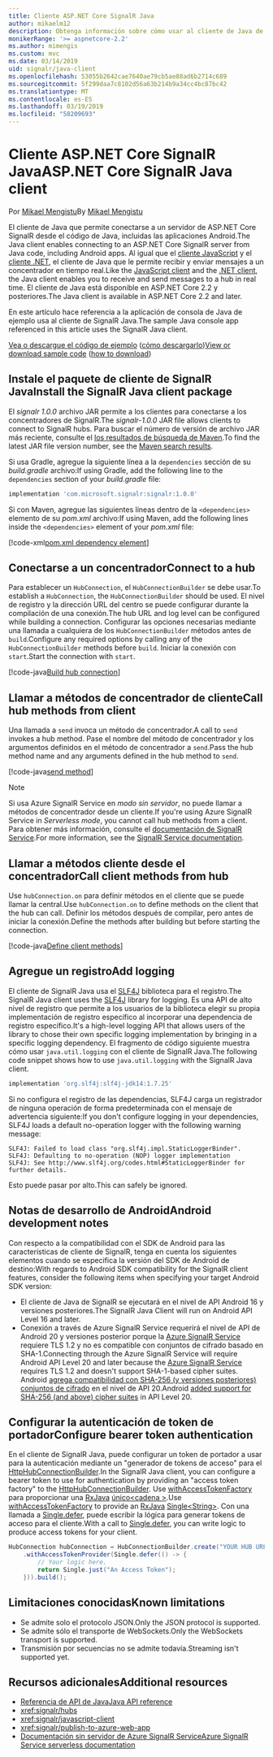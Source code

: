 ```yaml
---
title: Cliente ASP.NET Core SignalR Java
author: mikaelm12
description: Obtenga información sobre cómo usar al cliente de Java de ASP.NET Core SignalR.
monikerRange: '>= aspnetcore-2.2'
ms.author: mimengis
ms.custom: mvc
ms.date: 03/14/2019
uid: signalr/java-client
ms.openlocfilehash: 53055b2642cae7640ae79cb5ae88ad6b2714c689
ms.sourcegitcommit: 5f299daa7c8102d56a63b214b9a34cc4bc87bc42
ms.translationtype: MT
ms.contentlocale: es-ES
ms.lasthandoff: 03/19/2019
ms.locfileid: "58209693"
---
```

# <a name="aspnet-core-signalr-java-client"></a><span data-ttu-id="fdaba-103">Cliente ASP.NET Core SignalR Java</span><span class="sxs-lookup"><span data-stu-id="fdaba-103">ASP.NET Core SignalR Java client</span></span>

<span data-ttu-id="fdaba-104">Por [Mikael Mengistu](https://twitter.com/MikaelM_12)</span><span class="sxs-lookup"><span data-stu-id="fdaba-104">By [Mikael Mengistu](https://twitter.com/MikaelM_12)</span></span>

<span data-ttu-id="fdaba-105">El cliente de Java que permite conectarse a un servidor de ASP.NET Core SignalR desde el código de Java, incluidas las aplicaciones Android.</span><span class="sxs-lookup"><span data-stu-id="fdaba-105">The Java client enables connecting to an ASP.NET Core SignalR server from Java code, including Android apps.</span></span> <span data-ttu-id="fdaba-106">Al igual que el [cliente JavaScript](xref:signalr/javascript-client) y el [cliente .NET](xref:signalr/dotnet-client), el cliente de Java que le permite recibir y enviar mensajes a un concentrador en tiempo real.</span><span class="sxs-lookup"><span data-stu-id="fdaba-106">Like the [JavaScript client](xref:signalr/javascript-client) and the [.NET client](xref:signalr/dotnet-client), the Java client enables you to receive and send messages to a hub in real time.</span></span> <span data-ttu-id="fdaba-107">El cliente de Java está disponible en ASP.NET Core 2.2 y posteriores.</span><span class="sxs-lookup"><span data-stu-id="fdaba-107">The Java client is available in ASP.NET Core 2.2 and later.</span></span>

<span data-ttu-id="fdaba-108">En este artículo hace referencia a la aplicación de consola de Java de ejemplo usa al cliente de SignalR Java.</span><span class="sxs-lookup"><span data-stu-id="fdaba-108">The sample Java console app referenced in this article uses the SignalR Java client.</span></span>

<span data-ttu-id="fdaba-109">[Vea o descargue el código de ejemplo](https://github.com/aspnet/Docs/tree/master/aspnetcore/signalr/java-client/sample) ([cómo descargarlo](xref:index#how-to-download-a-sample))</span><span class="sxs-lookup"><span data-stu-id="fdaba-109">[View or download sample code](https://github.com/aspnet/Docs/tree/master/aspnetcore/signalr/java-client/sample) ([how to download](xref:index#how-to-download-a-sample))</span></span>

## <a name="install-the-signalr-java-client-package"></a><span data-ttu-id="fdaba-110">Instale el paquete de cliente de SignalR Java</span><span class="sxs-lookup"><span data-stu-id="fdaba-110">Install the SignalR Java client package</span></span>

<span data-ttu-id="fdaba-111">El *signalr 1.0.0* archivo JAR permite a los clientes para conectarse a los concentradores de SignalR.</span><span class="sxs-lookup"><span data-stu-id="fdaba-111">The *signalr-1.0.0* JAR file allows clients to connect to SignalR hubs.</span></span> <span data-ttu-id="fdaba-112">Para buscar el número de versión de archivo JAR más reciente, consulte el [los resultados de búsqueda de Maven](https://search.maven.org/search?q=g:com.microsoft.signalr%20AND%20a:signalr).</span><span class="sxs-lookup"><span data-stu-id="fdaba-112">To find the latest JAR file version number, see the [Maven search results](https://search.maven.org/search?q=g:com.microsoft.signalr%20AND%20a:signalr).</span></span>

<span data-ttu-id="fdaba-113">Si usa Gradle, agregue la siguiente línea a la `dependencies` sección de su *build.gradle* archivo:</span><span class="sxs-lookup"><span data-stu-id="fdaba-113">If using Gradle, add the following line to the `dependencies` section of your *build.gradle* file:</span></span>

```gradle
implementation 'com.microsoft.signalr:signalr:1.0.0'
```

<span data-ttu-id="fdaba-114">Si con Maven, agregue las siguientes líneas dentro de la `<dependencies>` elemento de su *pom.xml* archivo:</span><span class="sxs-lookup"><span data-stu-id="fdaba-114">If using Maven, add the following lines inside the `<dependencies>` element of your *pom.xml* file:</span></span>

[!code-xml[pom.xml dependency element](java-client/sample/pom.xml?name=snippet_dependencyElement)]

## <a name="connect-to-a-hub"></a><span data-ttu-id="fdaba-115">Conectarse a un concentrador</span><span class="sxs-lookup"><span data-stu-id="fdaba-115">Connect to a hub</span></span>

<span data-ttu-id="fdaba-116">Para establecer un `HubConnection`, el `HubConnectionBuilder` se debe usar.</span><span class="sxs-lookup"><span data-stu-id="fdaba-116">To establish a `HubConnection`, the `HubConnectionBuilder` should be used.</span></span> <span data-ttu-id="fdaba-117">El nivel de registro y la dirección URL del centro se puede configurar durante la compilación de una conexión.</span><span class="sxs-lookup"><span data-stu-id="fdaba-117">The hub URL and log level can be configured while building a connection.</span></span> <span data-ttu-id="fdaba-118">Configurar las opciones necesarias mediante una llamada a cualquiera de los `HubConnectionBuilder` métodos antes de `build`.</span><span class="sxs-lookup"><span data-stu-id="fdaba-118">Configure any required options by calling any of the `HubConnectionBuilder` methods before `build`.</span></span> <span data-ttu-id="fdaba-119">Iniciar la conexión con `start`.</span><span class="sxs-lookup"><span data-stu-id="fdaba-119">Start the connection with `start`.</span></span>

[!code-java[Build hub connection](java-client/sample/src/main/java/Chat.java?range=16-17)]

## <a name="call-hub-methods-from-client"></a><span data-ttu-id="fdaba-120">Llamar a métodos de concentrador de cliente</span><span class="sxs-lookup"><span data-stu-id="fdaba-120">Call hub methods from client</span></span>

<span data-ttu-id="fdaba-121">Una llamada a `send` invoca un método de concentrador.</span><span class="sxs-lookup"><span data-stu-id="fdaba-121">A call to `send` invokes a hub method.</span></span> <span data-ttu-id="fdaba-122">Pase el nombre del método de concentrador y los argumentos definidos en el método de concentrador a `send`.</span><span class="sxs-lookup"><span data-stu-id="fdaba-122">Pass the hub method name and any arguments defined in the hub method to `send`.</span></span>

[!code-java[send method](java-client/sample/src/main/java/Chat.java?range=28)]

> [!NOTE]
> <span data-ttu-id="fdaba-123">Si usa Azure SignalR Service en *modo sin servidor*, no puede llamar a métodos de concentrador desde un cliente.</span><span class="sxs-lookup"><span data-stu-id="fdaba-123">If you're using Azure SignalR Service in *Serverless mode*, you cannot call hub methods from a client.</span></span> <span data-ttu-id="fdaba-124">Para obtener más información, consulte el [documentación de SignalR Service](/azure/azure-signalr/signalr-concept-serverless-development-config).</span><span class="sxs-lookup"><span data-stu-id="fdaba-124">For more information, see the [SignalR Service documentation](/azure/azure-signalr/signalr-concept-serverless-development-config).</span></span>

## <a name="call-client-methods-from-hub"></a><span data-ttu-id="fdaba-125">Llamar a métodos cliente desde el concentrador</span><span class="sxs-lookup"><span data-stu-id="fdaba-125">Call client methods from hub</span></span>

<span data-ttu-id="fdaba-126">Use `hubConnection.on` para definir métodos en el cliente que se puede llamar la central.</span><span class="sxs-lookup"><span data-stu-id="fdaba-126">Use `hubConnection.on` to define methods on the client that the hub can call.</span></span> <span data-ttu-id="fdaba-127">Definir los métodos después de compilar, pero antes de iniciar la conexión.</span><span class="sxs-lookup"><span data-stu-id="fdaba-127">Define the methods after building but before starting the connection.</span></span>

[!code-java[Define client methods](java-client/sample/src/main/java/Chat.java?range=19-21)]

## <a name="add-logging"></a><span data-ttu-id="fdaba-128">Agregue un registro</span><span class="sxs-lookup"><span data-stu-id="fdaba-128">Add logging</span></span>

<span data-ttu-id="fdaba-129">El cliente de SignalR Java usa el [SLF4J](https://www.slf4j.org/) biblioteca para el registro.</span><span class="sxs-lookup"><span data-stu-id="fdaba-129">The SignalR Java client uses the [SLF4J](https://www.slf4j.org/) library for logging.</span></span> <span data-ttu-id="fdaba-130">Es una API de alto nivel de registro que permite a los usuarios de la biblioteca elegir su propia implementación de registro específico al incorporar una dependencia de registro específico.</span><span class="sxs-lookup"><span data-stu-id="fdaba-130">It's a high-level logging API that allows users of the library to chose their own specific logging implementation by bringing in a specific logging dependency.</span></span> <span data-ttu-id="fdaba-131">El fragmento de código siguiente muestra cómo usar `java.util.logging` con el cliente de SignalR Java.</span><span class="sxs-lookup"><span data-stu-id="fdaba-131">The following code snippet shows how to use `java.util.logging` with the SignalR Java client.</span></span>

```gradle
implementation 'org.slf4j:slf4j-jdk14:1.7.25'
```

<span data-ttu-id="fdaba-132">Si no configura el registro de las dependencias, SLF4J carga un registrador de ninguna operación de forma predeterminada con el mensaje de advertencia siguiente:</span><span class="sxs-lookup"><span data-stu-id="fdaba-132">If you don't configure logging in your dependencies, SLF4J loads a default no-operation logger with the following warning message:</span></span>

```
SLF4J: Failed to load class "org.slf4j.impl.StaticLoggerBinder".
SLF4J: Defaulting to no-operation (NOP) logger implementation
SLF4J: See http://www.slf4j.org/codes.html#StaticLoggerBinder for further details.
```

<span data-ttu-id="fdaba-133">Esto puede pasar por alto.</span><span class="sxs-lookup"><span data-stu-id="fdaba-133">This can safely be ignored.</span></span>

## <a name="android-development-notes"></a><span data-ttu-id="fdaba-134">Notas de desarrollo de Android</span><span class="sxs-lookup"><span data-stu-id="fdaba-134">Android development notes</span></span>

<span data-ttu-id="fdaba-135">Con respecto a la compatibilidad con el SDK de Android para las características de cliente de SignalR, tenga en cuenta los siguientes elementos cuando se especifica la versión del SDK de Android de destino:</span><span class="sxs-lookup"><span data-stu-id="fdaba-135">With regards to Android SDK compatibility for the SignalR client features, consider the following items when specifying your target Android SDK version:</span></span>

* <span data-ttu-id="fdaba-136">El cliente de Java de SignalR se ejecutará en el nivel de API Android 16 y versiones posteriores.</span><span class="sxs-lookup"><span data-stu-id="fdaba-136">The SignalR Java Client will run on Android API Level 16 and later.</span></span>
* <span data-ttu-id="fdaba-137">Conexión a través de Azure SignalR Service requerirá el nivel de API de Android 20 y versiones posterior porque la [Azure SignalR Service](/azure/azure-signalr/signalr-overview) requiere TLS 1.2 y no es compatible con conjuntos de cifrado basado en SHA-1.</span><span class="sxs-lookup"><span data-stu-id="fdaba-137">Connecting through the Azure SignalR Service will require Android API Level 20 and later because the [Azure SignalR Service](/azure/azure-signalr/signalr-overview) requires TLS 1.2 and doesn't support SHA-1-based cipher suites.</span></span> <span data-ttu-id="fdaba-138">Android [agrega compatibilidad con SHA-256 (y versiones posteriores) conjuntos de cifrado](https://developer.android.com/reference/javax/net/ssl/SSLSocket) en el nivel de API 20.</span><span class="sxs-lookup"><span data-stu-id="fdaba-138">Android [added support for SHA-256 (and above) cipher suites](https://developer.android.com/reference/javax/net/ssl/SSLSocket) in API Level 20.</span></span>

## <a name="configure-bearer-token-authentication"></a><span data-ttu-id="fdaba-139">Configurar la autenticación de token de portador</span><span class="sxs-lookup"><span data-stu-id="fdaba-139">Configure bearer token authentication</span></span>

<span data-ttu-id="fdaba-140">En el cliente de SignalR Java, puede configurar un token de portador a usar para la autenticación mediante un "generador de tokens de acceso" para el [HttpHubConnectionBuilder](/java/api/com.microsoft.signalr._http_hub_connection_builder?view=aspnet-signalr-java).</span><span class="sxs-lookup"><span data-stu-id="fdaba-140">In the SignalR Java client, you can configure a bearer token to use for authentication by providing an "access token factory" to the [HttpHubConnectionBuilder](/java/api/com.microsoft.signalr._http_hub_connection_builder?view=aspnet-signalr-java).</span></span> <span data-ttu-id="fdaba-141">Use [withAccessTokenFactory](/java/api/com.microsoft.signalr._http_hub_connection_builder.withaccesstokenprovider?view=aspnet-signalr-java#com_microsoft_signalr__http_hub_connection_builder_withAccessTokenProvider_Single_String__) para proporcionar una [RxJava](https://github.com/ReactiveX/RxJava) [único\<cadena >](http://reactivex.io/documentation/single.html).</span><span class="sxs-lookup"><span data-stu-id="fdaba-141">Use [withAccessTokenFactory](/java/api/com.microsoft.signalr._http_hub_connection_builder.withaccesstokenprovider?view=aspnet-signalr-java#com_microsoft_signalr__http_hub_connection_builder_withAccessTokenProvider_Single_String__) to provide an [RxJava](https://github.com/ReactiveX/RxJava) [Single\<String>](http://reactivex.io/documentation/single.html).</span></span> <span data-ttu-id="fdaba-142">Con una llamada a [Single.defer](http://reactivex.io/RxJava/javadoc/io/reactivex/Single.html#defer-java.util.concurrent.Callable-), puede escribir la lógica para generar tokens de acceso para el cliente.</span><span class="sxs-lookup"><span data-stu-id="fdaba-142">With a call to [Single.defer](http://reactivex.io/RxJava/javadoc/io/reactivex/Single.html#defer-java.util.concurrent.Callable-), you can write logic to produce access tokens for your client.</span></span>

```java
HubConnection hubConnection = HubConnectionBuilder.create("YOUR HUB URL HERE")
    .withAccessTokenProvider(Single.defer(() -> {
        // Your logic here.
        return Single.just("An Access Token");
    })).build();
```

## <a name="known-limitations"></a><span data-ttu-id="fdaba-143">Limitaciones conocidas</span><span class="sxs-lookup"><span data-stu-id="fdaba-143">Known limitations</span></span>

* <span data-ttu-id="fdaba-144">Se admite solo el protocolo JSON.</span><span class="sxs-lookup"><span data-stu-id="fdaba-144">Only the JSON protocol is supported.</span></span>
* <span data-ttu-id="fdaba-145">Se admite sólo el transporte de WebSockets.</span><span class="sxs-lookup"><span data-stu-id="fdaba-145">Only the WebSockets transport is supported.</span></span>
* <span data-ttu-id="fdaba-146">Transmisión por secuencias no se admite todavía.</span><span class="sxs-lookup"><span data-stu-id="fdaba-146">Streaming isn't supported yet.</span></span>

## <a name="additional-resources"></a><span data-ttu-id="fdaba-147">Recursos adicionales</span><span class="sxs-lookup"><span data-stu-id="fdaba-147">Additional resources</span></span>

* [<span data-ttu-id="fdaba-148">Referencia de API de Java</span><span class="sxs-lookup"><span data-stu-id="fdaba-148">Java API reference</span></span>](/java/api/com.microsoft.signalr?view=aspnet-signalr-java)
* <xref:signalr/hubs>
* <xref:signalr/javascript-client>
* <xref:signalr/publish-to-azure-web-app>
* [<span data-ttu-id="fdaba-149">Documentación sin servidor de Azure SignalR Service</span><span class="sxs-lookup"><span data-stu-id="fdaba-149">Azure SignalR Service serverless documentation</span></span>](/azure/azure-signalr/signalr-concept-serverless-development-config)
